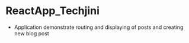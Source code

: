 # ReactApp_Techjini
- Application demonstrate routing and displaying of posts and creating new blog post 
